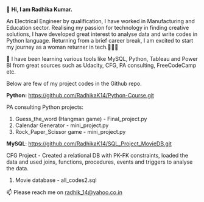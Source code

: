 👋 **Hi, I am Radhika Kumar.**

An Electrical Engineer by qualification, I have worked in Manufacturing and Education sector. Realising my passion for technology in finding creative solutions, I have developed great interest to analyse data and write codes in Python language. 
Returning from a brief career break, I am excited to start my journey as a woman returner in tech.👩🏻‍💻

👀 I have been learning various tools like MySQL, Python, Tableau and Power BI from great sources such as Udacity, CFG, PA consulting, FreeCodeCamp etc.

Below are few of my project codes in the Github repo.

**Python:** https://github.com/RadhikaK14/Python-Course.git

PA consulting Python projects:

1. Guess_the_word (Hangman game) - Final_project.py
2. Calendar Generator - mini_project.py
3. Rock_Paper_Scissor game - mini_project.py

**MySQL**: https://github.com/RadhikaK14/SQL_Project_MovieDB.git

CFG Project - Created a relational DB with PK-FK constraints, loaded the data and used joins, functions, procedures, events and triggers to analyse the data.

1. Movie database - all_codes2.sql

📫 Please reach me on radhik_14@yahoo.co.in

<!---
RadhikaK14/RadhikaK14 is a ✨ special ✨ repository because its `README.md` (this file) appears on your GitHub profile.
You can click the Preview link to take a look at your changes.
--->
